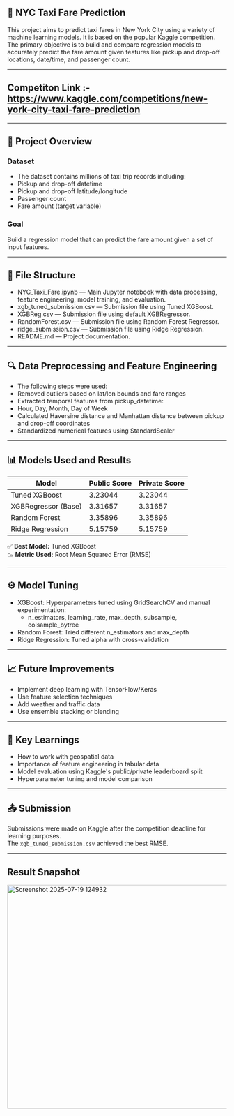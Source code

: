 ## 🚕 NYC Taxi Fare Prediction
This project aims to predict taxi fares in New York City using a variety of machine learning models. It is based on the popular Kaggle competition. The primary objective is to build and compare regression models to accurately predict the fare amount given features like pickup and drop-off locations, date/time, and passenger count.

---

## Competiton Link :- https://www.kaggle.com/competitions/new-york-city-taxi-fare-prediction

---

## 📌 Project Overview
### Dataset
- The dataset contains millions of taxi trip records including:
- Pickup and drop-off datetime
- Pickup and drop-off latitude/longitude
- Passenger count
- Fare amount (target variable)

### Goal
Build a regression model that can predict the fare amount given a set of input features.

---

## 📁 File Structure
- NYC_Taxi_Fare.ipynb — Main Jupyter notebook with data processing, feature engineering, model training, and evaluation.
- xgb_tuned_submission.csv — Submission file using Tuned XGBoost.
- XGBReg.csv — Submission file using default XGBRegressor.
- RandomForest.csv — Submission file using Random Forest Regressor.
- ridge_submission.csv — Submission file using Ridge Regression.
- README.md — Project documentation.

---

## 🔍 Data Preprocessing and Feature Engineering
- The following steps were used:
- Removed outliers based on lat/lon bounds and fare ranges
- Extracted temporal features from pickup_datetime:
- Hour, Day, Month, Day of Week
- Calculated Haversine distance and Manhattan distance between pickup and drop-off coordinates
- Standardized numerical features using StandardScaler

---

## 📊 Models Used and Results

| Model                | Public Score | Private Score |
|----------------------|--------------|---------------|
| Tuned XGBoost        | 3.23044      | 3.23044       |
| XGBRegressor (Base)  | 3.31657      | 3.31657       |
| Random Forest        | 3.35896      | 3.35896       |
| Ridge Regression     | 5.15759      | 5.15759       |

✅ **Best Model:** Tuned XGBoost  
📉 **Metric Used:** Root Mean Squared Error (RMSE)

---

## ⚙️ Model Tuning
- XGBoost: Hyperparameters tuned using GridSearchCV and manual experimentation:
  - n_estimators, learning_rate, max_depth, subsample, colsample_bytree
- Random Forest: Tried different n_estimators and max_depth
- Ridge Regression: Tuned alpha with cross-validation

---

## 📈 Future Improvements
- Implement deep learning with TensorFlow/Keras  
- Use feature selection techniques  
- Add weather and traffic data  
- Use ensemble stacking or blending  

---

## 🧠 Key Learnings
- How to work with geospatial data  
- Importance of feature engineering in tabular data  
- Model evaluation using Kaggle's public/private leaderboard split  
- Hyperparameter tuning and model comparison  

---

## 📤 Submission
Submissions were made on Kaggle after the competition deadline for learning purposes.  
The `xgb_tuned_submission.csv` achieved the best RMSE.

---

## Result Snapshot
<img width="1464" height="513" alt="Screenshot 2025-07-19 124932" src="https://github.com/user-attachments/assets/5585499d-57ee-4253-a1d7-b3f2e3da769b" />
